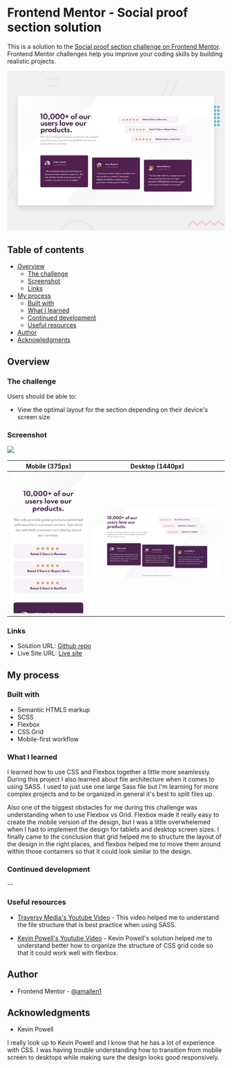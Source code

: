 # Frontend Mentor - Social proof section solution

This is a solution to the [Social proof section challenge on Frontend Mentor](https://www.frontendmentor.io/challenges/social-proof-section-6e0qTv_bA). Frontend Mentor challenges help you improve your coding skills by building realistic projects.

![](./design/desktop-preview.jpg)

## Table of contents

- [Overview](#overview)
  - [The challenge](#the-challenge)
  - [Screenshot](#screenshot)
  - [Links](#links)
- [My process](#my-process)
  - [Built with](#built-with)
  - [What I learned](#what-i-learned)
  - [Continued development](#continued-development)
  - [Useful resources](#useful-resources)
- [Author](#author)
- [Acknowledgments](#acknowledgments)

## Overview

### The challenge

Users should be able to:

- View the optimal layout for the section depending on their device's screen size

### Screenshot

![](./screenshot.jpg)

| Mobile (375px)                              | Desktop (1440px)                              |
| ------------------------------------------- | --------------------------------------------- |
| ![Mobile](./screenshots/mobile-version.png) | ![Desktop](./screenshots/desktop-version.png) |

### Links

- Solution URL: [Github repo](https://github.com/amallen1/social-proof)
- Live Site URL: [Live site](https://affectionate-albattani-30a750.netlify.app/)

## My process

### Built with

- Semantic HTML5 markup
- SCSS
- Flexbox
- CSS Grid
- Mobile-first workflow

### What I learned

I learned how to use CSS and Flexbox together a little more seamlessly. During this project I also learned about
file architecture when it comes to using SASS. I used to just use one large Sass file but I'm learning for more complex projects and to be organized in general it's best to split files up.

Also one of the biggest obstacles for me during this challenge was understanding when to use Flexbox vs Grid. Flexbox made it really easy to create the mobile version of the design, but I was a little overwhelemed when I had to implement the design for tablets and desktop screen sizes. I finally came to the conclusion that grid helped me to structure the layout of the design in the right places, and flexbox helped me to move them around within those containers so that it could look similar to the design.

### Continued development

--

### Useful resources

- [Traversy Media's Youtube Video](https://www.youtube.com/watch?v=nu5mdN2JIwM&ab_channel=TraversyMedia) - This video helped me to understand the file structure that is best practice when using SASS.

- [Kevin Powell's Youtube Video](https://www.youtube.com/watch?v=K27WULzr2P8&ab_channel=KevinPowell) - Kevin Powell's solution helped me to understand better how to organize the structure of CSS grid code so that it could work well with flexbox.

## Author

- Frontend Mentor - [@amallen1](https://www.frontendmentor.io/profile/amallen1)

## Acknowledgments

- Kevin Powell

I really look up to Kevin Powell and I know that he has a lot of experience with CSS. I was having trouble understanding how to transition from mobile screen to desktops while making sure the design looks good responsively.
